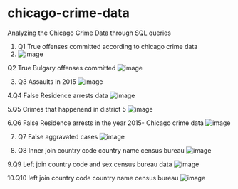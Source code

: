 # chicago-crime-data
Analyzing the Chicago Crime Data through SQL queries

1.  Q1 True offenses committed according to chicago crime data
2. ![image](https://user-images.githubusercontent.com/100203143/156379362-e078ed4b-4e99-4c06-b7d2-c6c0dcf024e6.png)

 Q2 True Bulgary offenses committed
![image](https://user-images.githubusercontent.com/100203143/156418079-803753e5-6631-43c8-8ba6-38b579624f44.png)

3. Q3 Assaults in 2015
 ![image](https://user-images.githubusercontent.com/100203143/156612702-9b541ef2-95ae-4438-81f6-1984843f3051.png)
 
 4.Q4  False Residence arrests data
   ![image](https://user-images.githubusercontent.com/100203143/156699569-cbef019a-7c43-4225-aa8f-9f92fd0caee9.png)
   
 5.Q5  Crimes that happenend in district 5
    ![image](https://user-images.githubusercontent.com/100203143/156700469-7e83a307-9ba0-4878-bbec-926a4a28845f.png)
    
  6.Q6  False Residence arrests in the year 2015- Chicago crime data
     ![image](https://user-images.githubusercontent.com/100203143/156765307-73ec0646-6cff-479e-93bf-6ba6d1e9a4d9.png)
     
7. Q7 False aggravated cases
      ![image](https://user-images.githubusercontent.com/100203143/156776416-fa1471af-1048-482d-a576-20de47ee2610.png)
     
  8. Q8 Inner join country code country name census bureau
       ![image](https://user-images.githubusercontent.com/100203143/156877879-2e2688a1-64ef-4bd2-b744-65affdb9e051.png)
       
   9.Q9  Left join country code and sex census bureau data
       ![image](https://user-images.githubusercontent.com/100203143/156878473-8dbf4c73-fa18-4522-90ac-6034d7a077c6.png)
       
   10.Q10  left join country code country name census bureau
       ![image](https://user-images.githubusercontent.com/100203143/156879015-ff0cbadb-a2d2-4812-9ef2-d04028819d86.png)

      







